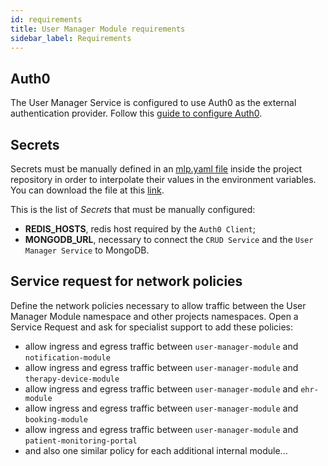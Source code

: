 ```yaml
---
id: requirements
title: User Manager Module requirements
sidebar_label: Requirements
---
```


<!--
WARNING: this file was automatically generated by Mia-Platform Doc Aggregator.
DO NOT MODIFY IT BY HAND.
Instead, modify the source file and run the aggregator to regenerate this file.
-->

## Auth0

The User Manager Service is configured to use Auth0 as the external authentication provider. Follow this [guide to configure Auth0][auth0-configuration].

## Secrets

Secrets must be manually defined in an [mlp.yaml file][mlp-secrets-example] inside the project repository in order to interpolate their values in the environment variables. You can download the file at this [link](/docs/docs_files_to_download/user-manager-module/mlp.yaml "download").

This is the list of *Secrets* that must be manually configured:

- **REDIS_HOSTS**, redis host required by the `Auth0 Client`;
- **MONGODB_URL**, necessary to connect the `CRUD Service` and the `User Manager Service` to MongoDB.

## Service request for network policies

Define the network policies necessary to allow traffic between the User Manager Module namespace and other projects namespaces. Open a Service Request and ask for specialist support to add these policies:

- allow ingress and egress traffic between `user-manager-module` and `notification-module` 
- allow ingress and egress traffic between `user-manager-module` and `therapy-device-module`
- allow ingress and egress traffic between `user-manager-module` and `ehr-module`
- allow ingress and egress traffic between `user-manager-module` and `booking-module`
- allow ingress and egress traffic between `user-manager-module` and `patient-monitoring-portal`
- and also one similar policy for each additional internal module...

[mia-crud-service]: /runtime_suite/crud-service/overview_and_usage
[auth0-configuration]: /runtime_suite/auth0-client/configure_auth0
[umm-configuration]: ./30_configuration.md
[mlp-secrets-example]: https://github.com/mia-platform/mlp/blob/main/examples/example-cm-secret-config.yaml

